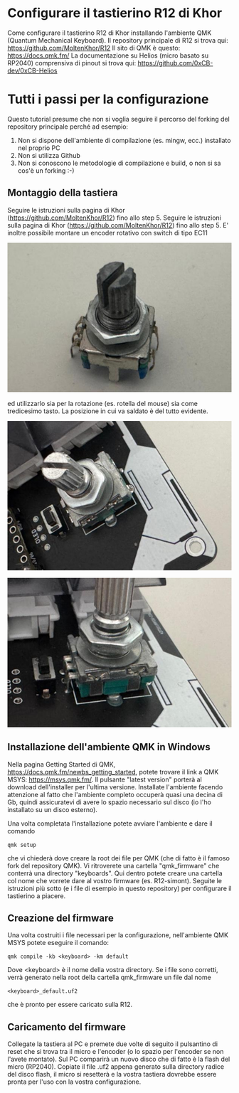 # Configurare il tastierino R12 di Khor
Come configurare il tastierino R12 di Khor installando l'ambiente QMK (Quantum Mechanical Keyboard).
Il repository principale di R12 si trova qui: https://github.com/MoltenKhor/R12
Il sito di QMK è questo: https://docs.qmk.fm/
La documentazione su Helios (micro basato su RP2040) comprensiva di pinout si trova qui: https://github.com/0xCB-dev/0xCB-Helios

# Tutti i passi per la configurazione
Questo tutorial presume che non si voglia seguire il percorso del forking del repository principale perché ad esempio:
 1. Non si dispone dell'ambiente di compilazione (es. mingw, ecc.) installato nel proprio PC
 2. Non si utilizza Github
 3. Non si conoscono le metodologie di compilazione e build, o non si sa cos'è un forking :-)

## Montaggio della tastiera

Seguire le istruzioni sulla pagina di Khor (https://github.com/MoltenKhor/R12) fino allo step 5.
Seguire le istruzioni sulla pagina di Khor (https://github.com/MoltenKhor/R12) fino allo step 5.
E' inoltre possibile montare un encoder rotativo con switch di tipo EC11 

![encoder ec11](images/encoder_ec11.jpg)

ed utilizzarlo sia per la rotazione (es. rotella del mouse) sia come tredicesimo tasto. La posizione in cui va saldato è del tutto evidente.

![encoder 1](images/encoder1.jpg)

![encoder 2](images/encoder2.jpg)

## Installazione dell'ambiente QMK in Windows
Nella pagina Getting Started di QMK, https://docs.qmk.fm/newbs_getting_started, potete trovare il link a QMK MSYS: https://msys.qmk.fm/. Il pulsante "latest version" porterà al download dell'installer per l'ultima versione.
Installate l'ambiente facendo attenzione al fatto che l'ambiente completo occuperà quasi una decina di Gb, quindi assicuratevi di avere lo spazio necessario sul disco (io l'ho installato su un disco esterno).

Una volta completata l'installazione potete avviare l'ambiente e dare il comando

    qmk setup

che vi chiederà dove creare la root dei file per QMK (che di fatto è il famoso fork del repository QMK).
Vi ritroverete una cartella "qmk_firmware" che conterrà una directory "keyboards". Qui dentro potete creare una cartella col nome che vorrete dare al vostro firmware (es. R12-simont). Seguite le istruzioni più sotto (e i file di esempio in questo repository) per configurare il tastierino a piacere.

## Creazione del firmware
Una volta costruiti i file necessari per la configurazione, nell'ambiente QMK MSYS potete eseguire il comando:

    qmk compile -kb <keyboard> -km default
Dove \<keyboard> è il nome della vostra directory.
Se i file sono corretti, verrà generato nella root della cartella qmk_firmware un file dal nome

    <keyboard>_default.uf2
 che è pronto per essere caricato sulla R12.
 ## Caricamento del firmware
 Collegate la tastiera al PC e premete due volte di seguito il pulsantino di reset che si trova tra il micro e l'encoder (o lo spazio per l'encoder se non l'avete montato). Sul PC comparirà un nuovo disco che di fatto è la flash del micro (RP2040). Copiate il file .uf2 appena generato sulla directory radice del disco flash, il micro si resetterà e la vostra tastiera dovrebbe essere pronta per l'uso con la vostra configurazione.
